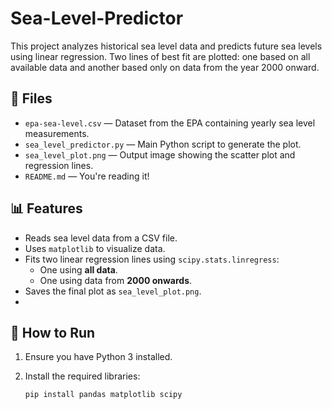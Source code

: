 # Sea-Level-Predictor
This project analyzes historical sea level data and predicts future sea levels using linear regression. Two lines of best fit are plotted: one based on all available data and another based only on data from the year 2000 onward.


## 📁 Files

- `epa-sea-level.csv` — Dataset from the EPA containing yearly sea level measurements.
- `sea_level_predictor.py` — Main Python script to generate the plot.
- `sea_level_plot.png` — Output image showing the scatter plot and regression lines.
- `README.md` — You're reading it!


## 📊 Features

- Reads sea level data from a CSV file.
- Uses `matplotlib` to visualize data.
- Fits two linear regression lines using `scipy.stats.linregress`:
  - One using **all data**.
  - One using data from **2000 onwards**.
- Saves the final plot as `sea_level_plot.png`.
- 


## 🧪 How to Run

1. Ensure you have Python 3 installed.
2. Install the required libraries:

   ```bash
   pip install pandas matplotlib scipy
